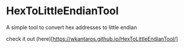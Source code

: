 # HexToLittleEndianTool

A simple tool to convert hex addresses to little endian

check it out (here)[https://wkantaros.github.io/HexToLittleEndianTool/]
